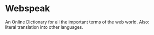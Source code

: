 Webspeak
========

An Online Dictionary for all the important terms of the web world. 
Also: literal translation into other languages.